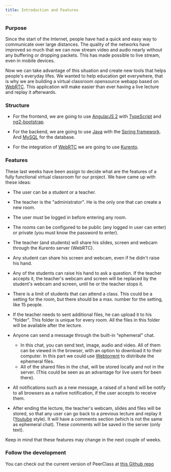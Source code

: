 ```yaml
---
title: Introduction and Features
---
```

### Purpose

Since the start of the Internet, people have had a quick and easy way to communicate over large distances. The quality of the networks have improved so much that we can now stream video and audio nearly without any buffering or dropping packets. This has made possible to live stream, even in mobile devices.

Now we can take advantage of this situation and create new tools that helps people's everyday lifes. We wanted to help education get everywhere, that is why we are building a virtual classroom opensource webapp based on [WebRTC](https://webrtc.org). This application will make easier than ever having a live lecture and replay it afterwards.

### Structure

* For the frontend, we are going to use [AngularJS 2](https://angular.io/) with [TypeScript](https://www.typescriptlang.org/) and [ng2-bootstrap](https://github.com/valor-software/ng2-bootstrap).

* For the backend, we are going to use [Java](https://www.java.com/) with the [Spring framework](https://projects.spring.io/spring-framework/). And [MySQL](https://www.mysql.com/) for the database.

* For the integration of [WebRTC](https://webrtc.org/) we are going to use [Kurento](http://www.kurento.org/).

### Features

These last weeks have been assign to decide what are the features of a fully functional virtual classroom for our project. We have came up with these ideas:

- The user can be a student or a teacher.
- The teacher is the "administrator". He is the only one that can create a new room.
- The user must be logged in before entering any room.
- The rooms can be configured to be public (any logged in user can enter) or private (you must know the password to enter).
- The teacher (and students) will share his slides, screen and webcam through the Kurento server (WebRTC).
- Any student can share his screen and webcam, even if he didn't raise his hand.
- Any of the students can raise his hand to ask a question. If the teacher accepts it, the teacher's webcam and screen will be replaced by the student's webcam and screen, until he or the teacher stops it.
- There is a limit of students that can attend a class. This could be a setting for the room, but there should be a max. number for the setting, like 15 people.
- If the teacher needs to sent additional files, he can upload it to his "folder". This folder is unique for every room. All the files in this folder will be available after the lecture.

- Anyone can send a message through the built-in "ephemeral" chat.
  - In this chat, you can send text, image, audio and video. All of them can be viewed in the browser, with an option to download it to their computer. In this part we could use [Webtorrent](https://webtorrent.io) to distribute the ephemeral files.
  - All of the shared files in the chat, will be stored locally and not in the server. (This could be seen as an advantage for live users for been there).
  
- All notifications such as a new message, a raised of a hand will be notify to all browsers as a native notification, if the user accepts to receive them.
- After ending the lecture, the teacher's webcam, slides and files will be stored, so that any user can go back to a previous lecture and replay it ([Youtube](https://youtube.com/) style). It will have a comments section (which is not the same as ephemeral chat). These comments will be saved in the server (only text).

Keep in mind that these features may change in the next couple of weeks.

### Follow the development

You can check out the current version of PeerClass at [this Github repo](https://github.com/alxhotel/peerclass)
